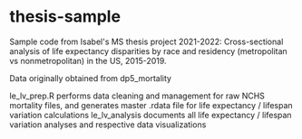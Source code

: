 # thesis-sample

Sample code from Isabel's MS thesis project 2021-2022: Cross-sectional analysis of life expectancy disparities by race and residency (metropolitan vs nonmetropolitan) in the US, 2015-2019.

Data originally obtained from dp5_mortality

le_lv_prep.R performs data cleaning and management for raw NCHS mortality files, and generates master .rdata file for life expectancy / lifespan variation calculations
le_lv_analysis documents all life expectancy / lifespan variation analyses and respective data visualizations
